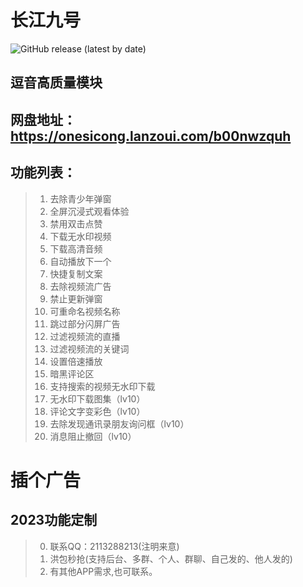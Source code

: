 # 长江九号
<img alt="GitHub release (latest by date)" src="https://img.shields.io/github/v/release/Xposed-Modules-Repo/com.plus.dy">

## 逗音高质量模块
## 网盘地址：https://onesicong.lanzoui.com/b00nwzquh
## 功能列表：
> 1. 去除青少年弹窗
> 2. 全屏沉浸式观看体验
> 3. 禁用双击点赞
> 4. 下载无水印视频
> 5. 下载高清音频
> 6. 自动播放下一个
> 7. 快捷复制文案
> 8. 去除视频流广告
> 9. 禁止更新弹窗
> 10. 可重命名视频名称
> 11. 跳过部分闪屏广告
> 12. 过滤视频流的直播
> 13. 过滤视频流的关键词
> 14. 设置倍速播放
> 15. 暗黑评论区
> 16. 支持搜索的视频无水印下载
> 17. 无水印下载图集（lv10）
> 18. 评论文字变彩色（lv10）
> 19. 去除发现通讯录朋友询问框（lv10）
> 20. 消息阻止撤回（lv10）

# 插个广告
## 2023功能定制
> 0. 联系QQ：2113288213(注明来意)
> 1. 洪包秒抢(支持后台、多群、个人、群聊、自己发的、他人发的)
> 2. 有其他APP需求,也可联系。